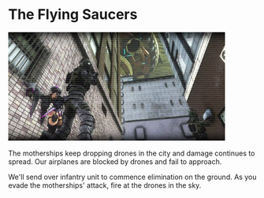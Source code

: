 # The Flying Saucers

![The Flying Saucers](../images/missions_thumbnails/M046_1.jpg)

The motherships keep dropping drones in the city and damage continues to spread. Our airplanes are blocked by drones and fail to approach.

We'll send over infantry unit to commence elimination on the ground. As you evade the motherships' attack, fire at the drones in the sky.
